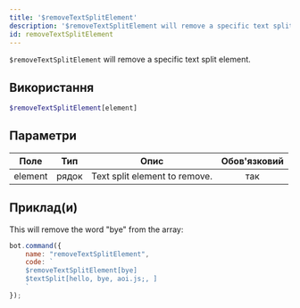 ```yaml
---
title: '$removeTextSplitElement'
description: '$removeTextSplitElement will remove a specific text split element.'
id: removeTextSplitElement
---
```


`$removeTextSplitElement` will remove a specific text split element.

## Використання

```php
$removeTextSplitElement[element]
```

## Параметри

| Поле    | Тип   | Опис                          | Обов'язковий |
| ------- | ----- | ----------------------------- |:------------:|
| element | рядок | Text split element to remove. |     так      |

## Приклад(и)

This will remove the word "bye" from the array:

```javascript
bot.command({
    name: "removeTextSplitElement",
    code: `
    $removeTextSplitElement[bye]
    $textSplit[hello, bye, aoi.js;, ]
    `
});
```